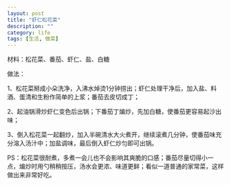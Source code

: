 ```yaml
---
layout: post
title: "虾仁松花菜"
description: ""
category: life
tags: [生活, 做菜]
---
```



材料：松花菜、番茄、虾仁、盐、白糖

做法：

1、松花菜掰成小朵洗净，入沸水焯烫1分钟捞出；虾仁处理干净后，加入盐、料酒、蛋清和生粉作简单的上浆；番茄去皮切成丁；

2、起油锅滑炒虾仁变色后出锅；下番茄丁煸炒，先加白糖，使番茄更容易起沙出味；

3、倒入松花菜一起翻炒，加入半碗清水大火煮开，继续滚煮几分钟，使番茄味充分溶入汤汁中；加盐调味，最后倒入虾仁炒匀即可出锅。

PS：松花菜很耐煮，多煮一会儿也不会影响其爽脆的口感；番茄尽量切得小一点，煸炒时用勺稍稍按压，汤水会更浓、味道更鲜；看似一道普通的家常菜，这样做出来非常好吃。
